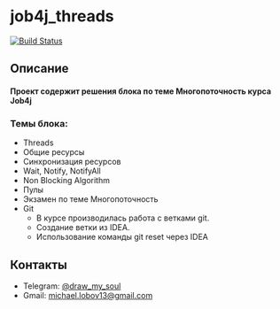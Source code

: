 # job4j_threads
[![Build Status](https://app.travis-ci.com/DrawMySoul/job4j_threads.svg?branch=master)](https://app.travis-ci.com/DrawMySoul/job4j_threads)

## Описание

#### Проект содержит решения блока по теме Многопоточность курса Job4j

### Темы блока:
* Threads
* Общие ресурсы
* Синхронизация ресурсов
* Wait, Notify, NotifyAll
* Non Blocking Algorithm
* Пулы
* Экзамен по теме Многопоточность
* Git
    * В курсе производилась работа с ветками git.
    * Создание ветки из IDEA.
    * Использование команды git reset через IDEA

## Контакты 
* Telegram: [@draw_my_soul](https://t.me/draw_my_soul) 
* Gmail: michael.lobov13@gmail.com
